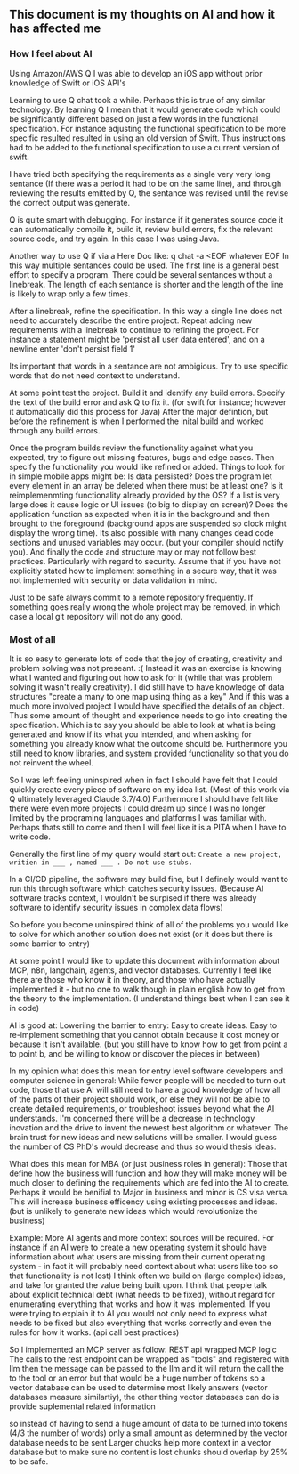 ## This document is my thoughts on AI and how it has affected me

### How I feel about AI
Using Amazon/AWS Q I was able to develop an iOS app without prior knowledge of Swift or iOS API's

Learning to use Q chat took a while. Perhaps this is true of any similar technology.
By learning Q I mean that it would generate code which could be significantly different based on just a few words in the functional specification.
For instance adjusting the functional specification to be more specific resulted resulted in using an old version of Swift.
Thus instructions had to be added to the functional specification to use a current version of swift.

I have tried both specifying the requirements as a single very very long sentance (If there was a period it had to be on the same line), and through reviewing the results emitted by Q, the sentance was revised until the revise the correct output was generate.

Q is quite smart with debugging. For instance if it generates source code it can automatically compile it, build it, review build errors, fix the relevant source code, and try again. In this case I was using Java.

Another way to use Q if via a Here Doc like: q chat -a <EOF whatever EOF
In this way multiple sentances could be used. The first line is a general best effort to specify a program. There could be several sentances without a linebreak. The length of each sentance is shorter and the length of the line is likely to wrap only a few times.

After a linebreak, refine the specification. In this way a single line does not need to accurately describe the entire project. Repeat adding new requirements with a linebreak to continue to refining the project. For instance a statement might be 'persist all user data entered', and on a newline enter 'don't persist field 1'

Its important that words in a sentance are not ambigious. Try to use specific words that do not need context to understand.

At some point test the project. Build it and identify any build errors. Specify the text of the build error and ask Q to fix it. (for swift for instance; however it automatically did this process for Java) After the major defintion, but before the refinement is when I performed the inital build and worked through any build errors.

Once the program builds review the functionality against what you expected, try to figure out missing features, bugs and edge cases. Then specify the functionality you would like refined or added. Things to look for in simple mobile apps might be: Is data persisted? Does the program let every element in an array be deleted when there must be at least one? Is it reimplemenmting functionality already provided by the OS? If a list is very large does it cause logic or UI issues (to big to display on screen)? Does the application function as expected when it is in the background and then brought to the foreground (background apps are suspended so clock might display the wrong time). Its also possible with many changes dead code sections and unused variables may occur. (but your compiler should notify you). And finally the code and structure may or may not follow best practices. Particularly with regard to security. Assume that if you have not explicitly stated how to implement something in a secure way, that it was not implemented with security or data validation in mind.

Just to be safe always commit to a remote repository frequently. If something goes really wrong the whole project may be removed, in which case a local git repository will not do any good.

### Most of all
It is so easy to generate lots of code that the joy of creating, creativity and problem solving was not preseant. :(
Instead it was an exercise is knowing what I wanted and figuring out how to ask for it (while that was problem solving it wasn't really creativity).
I did still have to have knowledge of data structures "create a many to one map using thing as a key" And if this was a much more involved project I would have specified the details of an object. Thus some amount of thought and experience needs to go into creating the specification. Which is to say you should be able to look at what is being generated and know if its what you intended, and when asking for something you already know what the outcome should be. Furthermore you still need to know libraries, and system provided functionality so that you do not reinvent the wheel.

So I was left feeling uninspired when in fact I should have felt that I could quickly create every piece of software on my idea list. (Most of this work via Q ultimately leveraged Claude 3.7/4.0) Furthermore I should have felt like there were even more projects I could dream up since I was no longer limited by the programing languages and platforms I was familiar with. Perhaps thats still to come and then I will feel like it is a PITA when I have to write code.

Generally the first line of my query would start out: `Create a new project, writien in ___ , named ___ . Do not use stubs.`

In a CI/CD pipeline, the software may build fine, but I definely would want to run this through software which catches security issues. (Because AI software tracks context, I wouldn't be surpised if there was already software to identify security issues in complex data flows)

So before you become uninspired think of all of the problems you would like to solve for which another solution does not exist (or it does but there is some barrier to entry)

At some point I would like to update this document with information about MCP, n8n, langchain, agents, and vector databases. Currently I feel like there are those who know it in theory, and those who have actually implemented it - but no one to walk though in plain english how to get from the theory to the implementation. (I understand things best when I can see it in code)

AI is good at:
Loweriing the barrier to entry: Easy to create ideas. Easy to re-implement something that you cannot obtain because it cost money or because it isn't available. (but you still have to know how to get from point a to point b, and be willing to know or discover the pieces in between)

In my opinion what does this mean for entry level software developers and computer science in general:
While fewer people will be needed to turn out code, those that use AI will still need to have a good knowledge of how all of the parts of their project should work, or else they will not be able to create detailed requirements, or troubleshoot issues beyond what the AI understands.
I'm concerned there will be a decrease in technology inovation and the drive to invent the newest best algorithm or whatever. The brain trust for new ideas and new solutions will be smaller. I would guess the number of CS PhD's would decrease and thus so would thesis ideas.

What does this mean for MBA (or just business roles in general):
Those that define how the business will function and how they will make money will be much closer to defining the requirements which are fed into the AI to create. Perhaps it would be benifial to Major in business and minor is CS visa versa.
This will increase business efficency using existing processes and ideas. (but is unlikely to generate new ideas which would revolutionize the business) 

Example: More AI agents and more context sources will be required. For instance if an AI were to create a new operating system it should have information about what users are missing from their current operating system - in fact it will probably need context about what users like too so that functionality is not lost) I think often we build on (large complex) ideas, and take for granted the value being built upon. I think that people talk about explicit technical debt (what needs to be fixed), without regard for enumerating everything that works and how it was implemented. If you were trying to explain it to AI you would not only need to express what needs to be fixed but also everything that works correctly and even the rules for how it works. (api call best practices)

So I implemented an MCP server as follow:
REST api wrapped MCP logic
The calls to the rest endpoint can be wrapped as "tools" and registered with llm
then the message can be passed to the llm and it will return the call the to the tool or an error
but that would be a huge number of tokens so a vector database can be used to determine most likely answers (vector databases measure similartiy), the other thing vector databases can do is provide suplemental related information

so instead of having to send a huge amount of data to be turned into tokens (4/3 the number of words) only a small amount as determined by the vector database needs to be sent
Larger chucks help more context in a vector database but to make sure no content is lost chunks should overlap by 25% to be safe.

